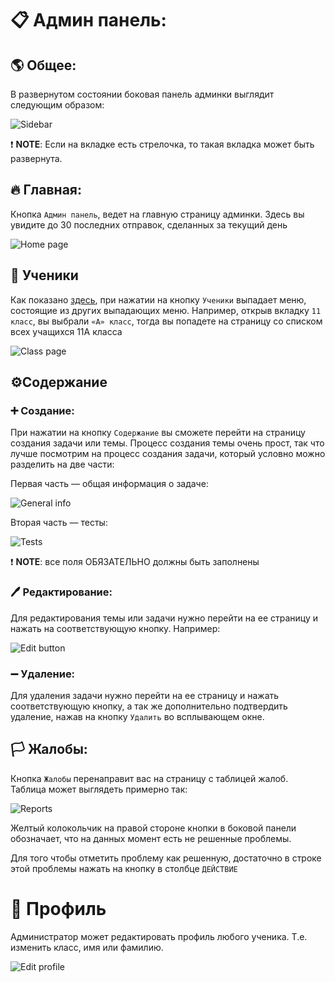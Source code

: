 # 📋 Админ панель:

## 🌎 Общее:

В развернутом состоянии боковая панель админки выглядит следующим образом:

![Sidebar](https://i.postimg.cc/s2xxRG7f/image.png)

❗ **NOTE**: Если на вкладке есть стрелочка, то такая вкладка может быть развернута.

## 🔥 Главная:

Кнопка `Админ панель`, ведет на главную страницу админки. Здесь вы увидите до 30 последних отправок, сделанных за
текущий день

![Home page](https://i.postimg.cc/fTdPTMYx/image.png)

## 👦 Ученики

Как показано [здесь](#-общее), при нажатии на кнопку `Ученики`
выпадает меню, состоящие из других выпадающих меню. Например, открыв вкладку `11 класс`, вы выбрали `«A» класс`, тогда
вы попадете на страницу со списком всех учащихся 11А класса

![Class page](https://i.postimg.cc/JzNZh2T6/image.png)

## ⚙️Содержание

### ➕ Создание:

При нажатии на кнопку `Содержание` вы сможете перейти на страницу создания задачи или темы. Процесс создания темы очень
прост, так что лучше посмотрим на процесс создания задачи, который условно можно разделить на две части:

Первая часть — общая информация о задаче:

![General info](https://i.postimg.cc/vHtM07Dg/image.png)

Вторая часть — тесты:

![Tests](https://i.postimg.cc/0QjbsWMB/image.png)

❗ **NOTE**: все поля ОБЯЗАТЕЛЬНО должны быть заполнены

### 🖊️ Редактирование:

Для редактирования темы или задачи нужно перейти на ее страницу и нажать на соответствующую кнопку. Например:

![Edit button](https://i.postimg.cc/YSbTF8nk/image.png)

### ➖ Удаление:

Для удаления задачи нужно перейти на ее страницу и нажать соответствующую кнопку, а так же дополнительно подтвердить
удаление, нажав на кнопку `Удалить` во всплывающем окне.

## 🏳️ Жалобы:

Кнопка `Жалобы` перенаправит вас на страницу с таблицей жалоб. Таблица может выглядеть примерно так:

![Reports](https://i.postimg.cc/5NzGg8Nc/image.png)

Желтый колокольчик на правой стороне кнопки в боковой панели обозначает, что на данных момент есть не решенные проблемы.

Для того чтобы отметить проблему как решенную, достаточно в строке этой проблемы нажать на кнопку в столбце `ДЕЙСТВИЕ`

# 👤 Профиль

Администратор может редактировать профиль любого ученика.
Т.е. изменить класс, имя или фамилию.

![Edit profile](https://i.postimg.cc/L6FcBwVB/image.png)

